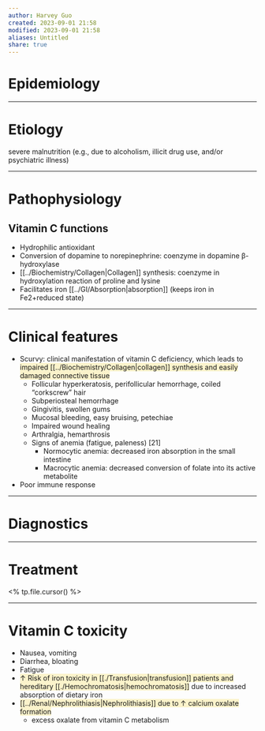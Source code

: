 ```yaml
---
author: Harvey Guo
created: 2023-09-01 21:58
modified: 2023-09-01 21:58
aliases: Untitled
share: true
---
```


# Epidemiology


---
# Etiology
severe malnutrition (e.g., due to alcoholism, illicit drug use, and/or psychiatric illness)

---
# Pathophysiology
## Vitamin C functions
- Hydrophilic antioxidant
- Conversion of dopamine to norepinephrine: coenzyme in dopamine β-hydroxylase
- [[../Biochemistry/Collagen|Collagen]] synthesis: coenzyme in hydroxylation reaction of proline and lysine
- Facilitates iron [[../GI/Absorption|absorption]] (keeps iron in Fe2+reduced state)

---
# Clinical features
- Scurvy: clinical manifestation of vitamin C deficiency, which leads to <span style="background:rgba(240, 200, 0, 0.2)">impaired [[../Biochemistry/Collagen|collagen]] synthesis and easily damaged connective tissue</span>
	- Follicular hyperkeratosis, perifollicular hemorrhage, coiled “corkscrew” hair 
	- Subperiosteal hemorrhage
	- Gingivitis, swollen gums
	- Mucosal bleeding, easy bruising, petechiae
	- Impaired wound healing
	- Arthralgia, hemarthrosis
	- Signs of anemia (fatigue, paleness)  [21]
		- Normocytic anemia: decreased iron absorption in the small intestine
		- Macrocytic anemia: decreased conversion of folate into its active metabolite
- Poor immune response

---
# Diagnostics


---
# Treatment
<% tp.file.cursor() %>

---
# Vitamin C toxicity
- Nausea, vomiting
- Diarrhea, bloating
- Fatigue
- <span style="background:rgba(240, 200, 0, 0.2)">↑ Risk of iron toxicity in [[./Transfusion|transfusion]] patients and hereditary [[./Hemochromatosis|hemochromatosis]]</span> due to increased absorption of dietary iron 
- <span style="background:rgba(240, 200, 0, 0.2)">[[../Renal/Nephrolithiasis|Nephrolithiasis]] due to ↑ calcium oxalate formation</span>
	- excess oxalate from vitamin C metabolism